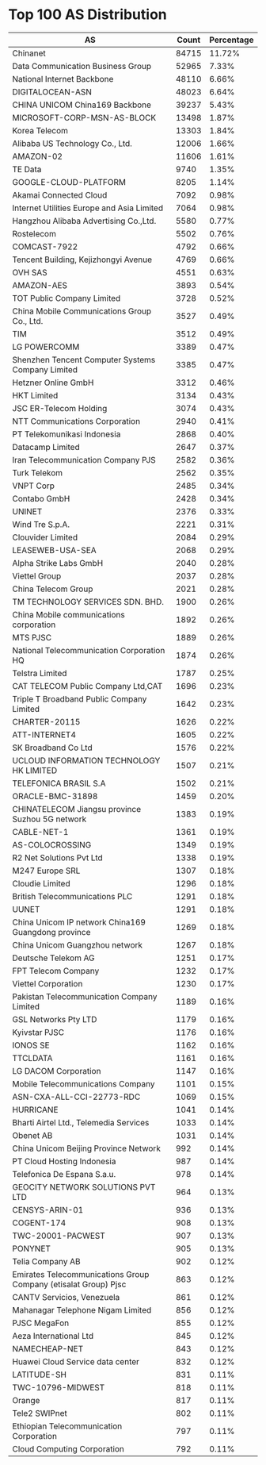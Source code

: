 # Top 100 AS Distribution
| AS | Count | Percentage |
|----|----|----|
| Chinanet | 84715 | 11.72% |
| Data Communication Business Group | 52965 | 7.33% |
| National Internet Backbone | 48110 | 6.66% |
| DIGITALOCEAN-ASN | 48023 | 6.64% |
| CHINA UNICOM China169 Backbone | 39237 | 5.43% |
| MICROSOFT-CORP-MSN-AS-BLOCK | 13498 | 1.87% |
| Korea Telecom | 13303 | 1.84% |
| Alibaba US Technology Co., Ltd. | 12006 | 1.66% |
| AMAZON-02 | 11606 | 1.61% |
| TE Data | 9740 | 1.35% |
| GOOGLE-CLOUD-PLATFORM | 8205 | 1.14% |
| Akamai Connected Cloud | 7092 | 0.98% |
| Internet Utilities Europe and Asia Limited | 7064 | 0.98% |
| Hangzhou Alibaba Advertising Co.,Ltd. | 5580 | 0.77% |
| Rostelecom | 5502 | 0.76% |
| COMCAST-7922 | 4792 | 0.66% |
| Tencent Building, Kejizhongyi Avenue | 4769 | 0.66% |
| OVH SAS | 4551 | 0.63% |
| AMAZON-AES | 3893 | 0.54% |
| TOT Public Company Limited | 3728 | 0.52% |
| China Mobile Communications Group Co., Ltd. | 3527 | 0.49% |
| TIM | 3512 | 0.49% |
| LG POWERCOMM | 3389 | 0.47% |
| Shenzhen Tencent Computer Systems Company Limited | 3385 | 0.47% |
| Hetzner Online GmbH | 3312 | 0.46% |
| HKT Limited | 3134 | 0.43% |
| JSC ER-Telecom Holding | 3074 | 0.43% |
| NTT Communications Corporation | 2940 | 0.41% |
| PT Telekomunikasi Indonesia | 2868 | 0.40% |
| Datacamp Limited | 2647 | 0.37% |
| Iran Telecommunication Company PJS | 2582 | 0.36% |
| Turk Telekom | 2562 | 0.35% |
| VNPT Corp | 2485 | 0.34% |
| Contabo GmbH | 2428 | 0.34% |
| UNINET | 2376 | 0.33% |
| Wind Tre S.p.A. | 2221 | 0.31% |
| Clouvider Limited | 2084 | 0.29% |
| LEASEWEB-USA-SEA | 2068 | 0.29% |
| Alpha Strike Labs GmbH | 2040 | 0.28% |
| Viettel Group | 2037 | 0.28% |
| China Telecom Group | 2021 | 0.28% |
| TM TECHNOLOGY SERVICES SDN. BHD. | 1900 | 0.26% |
| China Mobile communications corporation | 1892 | 0.26% |
| MTS PJSC | 1889 | 0.26% |
| National Telecommunication Corporation HQ | 1874 | 0.26% |
| Telstra Limited | 1787 | 0.25% |
| CAT TELECOM Public Company Ltd,CAT | 1696 | 0.23% |
| Triple T Broadband Public Company Limited | 1642 | 0.23% |
| CHARTER-20115 | 1626 | 0.22% |
| ATT-INTERNET4 | 1605 | 0.22% |
| SK Broadband Co Ltd | 1576 | 0.22% |
| UCLOUD INFORMATION TECHNOLOGY HK LIMITED | 1507 | 0.21% |
| TELEFONICA BRASIL S.A | 1502 | 0.21% |
| ORACLE-BMC-31898 | 1459 | 0.20% |
| CHINATELECOM Jiangsu province Suzhou 5G network | 1383 | 0.19% |
| CABLE-NET-1 | 1361 | 0.19% |
| AS-COLOCROSSING | 1349 | 0.19% |
| R2 Net Solutions Pvt Ltd | 1338 | 0.19% |
| M247 Europe SRL | 1307 | 0.18% |
| Cloudie Limited | 1296 | 0.18% |
| British Telecommunications PLC | 1291 | 0.18% |
| UUNET | 1291 | 0.18% |
| China Unicom IP network China169 Guangdong province | 1269 | 0.18% |
| China Unicom Guangzhou network | 1267 | 0.18% |
| Deutsche Telekom AG | 1251 | 0.17% |
| FPT Telecom Company | 1232 | 0.17% |
| Viettel Corporation | 1230 | 0.17% |
| Pakistan Telecommunication Company Limited | 1189 | 0.16% |
| GSL Networks Pty LTD | 1179 | 0.16% |
| Kyivstar PJSC | 1176 | 0.16% |
| IONOS SE | 1162 | 0.16% |
| TTCLDATA | 1161 | 0.16% |
| LG DACOM Corporation | 1147 | 0.16% |
| Mobile Telecommunications Company | 1101 | 0.15% |
| ASN-CXA-ALL-CCI-22773-RDC | 1069 | 0.15% |
| HURRICANE | 1041 | 0.14% |
| Bharti Airtel Ltd., Telemedia Services | 1033 | 0.14% |
| Obenet AB | 1031 | 0.14% |
| China Unicom Beijing Province Network | 992 | 0.14% |
| PT Cloud Hosting Indonesia | 987 | 0.14% |
| Telefonica De Espana S.a.u. | 978 | 0.14% |
| GEOCITY NETWORK SOLUTIONS PVT LTD | 964 | 0.13% |
| CENSYS-ARIN-01 | 936 | 0.13% |
| COGENT-174 | 908 | 0.13% |
| TWC-20001-PACWEST | 907 | 0.13% |
| PONYNET | 905 | 0.13% |
| Telia Company AB | 902 | 0.12% |
| Emirates Telecommunications Group Company (etisalat Group) Pjsc | 863 | 0.12% |
| CANTV Servicios, Venezuela | 861 | 0.12% |
| Mahanagar Telephone Nigam Limited | 856 | 0.12% |
| PJSC MegaFon | 855 | 0.12% |
| Aeza International Ltd | 845 | 0.12% |
| NAMECHEAP-NET | 843 | 0.12% |
| Huawei Cloud Service data center | 832 | 0.12% |
| LATITUDE-SH | 831 | 0.11% |
| TWC-10796-MIDWEST | 818 | 0.11% |
| Orange | 817 | 0.11% |
| Tele2 SWIPnet | 802 | 0.11% |
| Ethiopian Telecommunication Corporation | 797 | 0.11% |
| Cloud Computing Corporation | 792 | 0.11% |
